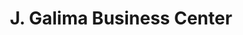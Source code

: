 ---
title: "J. Galima Business Center"
url: /gbarnga/j-galima-business-center/
shop: convenience
---